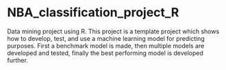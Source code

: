 # NBA_classification_project_R
Data mining project using R. This project is a template project which shows how to develop, test, and use a machine learning model for predicting purposes. First a benchmark model is made, then multiple models are developed and tested, finally the best performing model is developed further.

